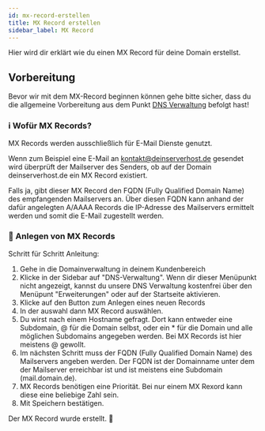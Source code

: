```yaml
---
id: mx-record-erstellen
title: MX Record erstellen
sidebar_label: MX Record
---
```

Hier wird dir erklärt wie du einen MX Record für deine Domain erstellst.

## Vorbereitung
Bevor wir mit dem MX-Record beginnen können gehe bitte sicher, dass du die allgemeine Vorbereitung aus dem Punkt [DNS Verwaltung](dns-allgemein.md) befolgt hast!

### ℹ Wofür MX Records?
MX Records werden ausschließlich für E-Mail Dienste genutzt.

Wenn zum Beispiel eine E-Mail an kontakt@deinserverhost.de gesendet wird überprüft der Mailserver des Senders, ob auf der Domain deinserverhost.de ein MX Record existiert.

Falls ja, gibt dieser MX Record den FQDN (Fully Qualified Domain Name) des empfangenden Mailservers an. Über diesen FQDN kann anhand der dafür angelegten A/AAAA Records die IP-Adresse des Mailservers ermittelt werden und somit die E-Mail zugestellt werden.
### 🚀 Anlegen von MX Records
Schritt für Schritt Anleitung:
1. Gehe in die Domainverwaltung in deinem Kundenbereich
2. Klicke in der Sidebar auf "DNS-Verwaltung". Wenn dir dieser Menüpunkt nicht angezeigt, kannst du unsere DNS Verwaltung kostenfrei über den Menüpunt "Erweiterungen" oder auf der Startseite aktivieren.
3. Klicke auf den Button zum Anlegen eines neuen Records
4. In der auswahl dann MX Record auswählen.
5. Du wirst nach einem Hostname gefragt. Dort kann entweder eine Subdomain, @ für die Domain selbst, oder ein * für die Domain und alle möglichen Subdomains angegeben werden. Bei MX Records ist hier meistens @ gewollt.
6. Im nächsten Schritt muss der FQDN (Fully Qualified Domain Name) des Mailservers angeben werden. Der FQDN ist der Domainname unter dem der Mailserver erreichbar ist und ist meistens eine Subdomain (mail.domain.de).            
7. MX Records benötigen eine Priorität. Bei nur einem MX Rexord kann diese eine beliebige Zahl sein.
7. Mit Speichern bestätigen.

Der MX Record wurde erstellt. 🎉 
